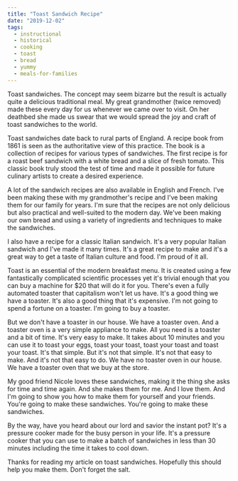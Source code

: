 ```yaml
---
title: "Toast Sandwich Recipe"
date: "2019-12-02"
tags:
  - instructional
  - historical
  - cooking
  - toast
  - bread
  - yummy
  - meals-for-families
---
```


Toast sandwiches. The concept may seem bizarre but the result is actually quite a delicious traditional meal. My great grandmother (twice removed) made these every day for us whenever we came over to visit. On her deathbed she made us swear that we would spread the joy and craft of toast sandwiches to the world.

Toast sandwiches date back to rural parts of England. A recipe book from 1861 is seen as the authoritative view of this practice. The book is a collection of recipes for various types of sandwiches. The first recipe is for a roast beef sandwich with a white bread and a slice of fresh tomato. This classic book truly stood the test of time and made it possible for future culinary artists to create a desired experience.

A lot of the sandwich recipes are also available in English and French. I've been making these with my grandmother's recipe and I've been making them for our family for years. I'm sure that the recipes are not only delicious but also practical and well-suited to the modern day. We've been making our own bread and using a variety of ingredients and techniques to make the sandwiches. 

I also have a recipe for a classic Italian sandwich. It's a very popular Italian sandwich and I've made it many times. It's a great recipe to make and it's a great way to get a taste of Italian culture and food. I'm proud of it all.

Toast is an essential of the modern breakfast menu. It is created using a few fantastically complicated scientific processes yet it's trivial enough that you can buy a machine for $20 that will do it for you. There's even a fully automated toaster that capitalism won't let us have. It's a good thing we have a toaster. It's also a good thing that it's expensive. I'm not going to spend a fortune on a toaster. I'm going to buy a toaster.

But we don't have a toaster in our house. We have a toaster oven. And a toaster oven is a very simple appliance to make. All you need is a toaster and a bit of time. It's very easy to make. It takes about 10 minutes and you can use it to toast your eggs, toast your toast, toast your toast and toast your toast. It's that simple. But it's not that simple. It's not that easy to make. And it's not that easy to do. We have no toaster oven in our house. We have a toaster oven that we buy at the store. 

My good friend Nicole loves these sandwiches, making it the thing she asks for time and time again. And she makes them for me. And I love them. And I'm going to show you how to make them for yourself and your friends. You're going to make these sandwiches. You're going to make these sandwiches.

By the way, have you heard about our lord and savior the instant pot? It's a pressure cooker made for the busy person in your life. It's a pressure cooker that you can use to make a batch of sandwiches in less than 30 minutes including the time it takes to cool down. 

Thanks for reading my article on toast sandwiches. Hopefully this should help you make them. Don't forget the salt.
